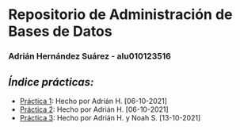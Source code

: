 # Repositorio de Administración de Bases de Datos
### Adrián Hernández Suárez - alu010123516

## _Índice prácticas:_

  - [Práctica 1](https://github.com/alu0101235516/A-BDD/tree/main/Pr%C3%A1ctica%20Inicial): Hecho por Adrián H. [06-10-2021]
  - [Práctica 2](https://github.com/alu0101235516/A-BDD/tree/main/Pr%C3%A1ctica%20Supuesto%20Proyecto%20de%20Base%20de%20Datos): Hecho por Adrián H. [06-10-2021]
  - [Práctica 3](https://github.com/alu0101235516/A-BDD/tree/main/Práctica%20Introducción%20a%20PostgreSQL): Hecho por Adrián H. y Noah S. [13-10-2021]



